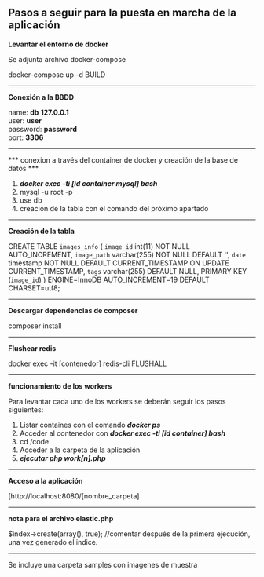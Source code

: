 ## **Pasos a seguir para la puesta en marcha de la aplicación**

**Levantar el entorno de docker**

Se adjunta archivo docker-compose

docker-compose up -d BUILD

---

**Conexión a la BBDD**

name: **db**
**127.0.0.1**  
user: **user**  
password: **password**  
port: **3306**


---
*** conexion a través del container de docker y creación de la base de datos ***

1. ***docker exec -ti [id container mysql] bash***
2. mysql -u root -p 
3. use db
4. creación de la tabla con el comando del próximo apartado

---

**Creación de la tabla**

CREATE TABLE `images_info` (
  `image_id` int(11) NOT NULL AUTO_INCREMENT,
  `image_path` varchar(255) NOT NULL DEFAULT '',
  `date` timestamp NOT NULL DEFAULT CURRENT_TIMESTAMP ON UPDATE CURRENT_TIMESTAMP,
  `tags` varchar(255) DEFAULT NULL,
  PRIMARY KEY (`image_id`)
) ENGINE=InnoDB AUTO_INCREMENT=19 DEFAULT CHARSET=utf8;

---

**Descargar dependencias de composer**

composer install

---

**Flushear redis**

docker exec -it [contenedor] redis-cli FLUSHALL

---

**funcionamiento de los workers**

Para levantar cada uno de los workers se deberán seguir los pasos siguientes:

 1. Listar containes con el comando ***docker ps***
 2. Acceder al contenedor con ***docker exec -ti [id container] bash***
 3. cd /code 
 4. Acceder a la carpeta de la aplicación
 5. ***ejecutar php work[n].php***

---

**Acceso a la aplicación**

[http://localhost:8080/[nombre_carpeta]

---

**nota para el archivo elastic.php**

$index->create(array(), true);  //comentar después de la primera ejecución, una vez generado el indice.

---

Se incluye una carpeta samples con imagenes de muestra